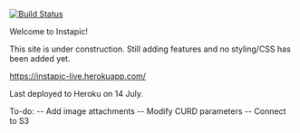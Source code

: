 
[![Build Status](https://travis-ci.org/M1lena/instapic-live.svg?branch=master)](https://travis-ci.org/M1lena/instapic-live)

Welcome to Instapic!

This site is under construction. Still adding features and no styling/CSS has been added yet.

https://instapic-live.herokuapp.com/

Last deployed to Heroku on 14 July.

To-do:
-- Add image attachments
-- Modify CURD parameters
-- Connect to S3
